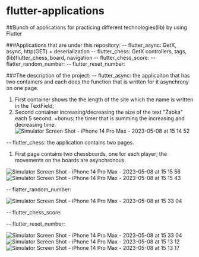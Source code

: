 # flutter-applications
##Bunch of applications for practicing different technologies(lib) by using Flutter

###Applications that are under this repository:
-- flutter_async: GetX, async, http(GET) + deserialization
-- flutter_chess: GetX controllers, tags, (lib)flutter_chess_board, navigation
-- flutter_chess_score:
-- flatter_random_number:
-- flutter_reset_number:


###The description of the project:
-- flutter_async: the applicaiton that has two containers and each does the function that is written for it asynchrony on one page.
   1. First container shows the the length of the site which the name is written in the TextField;
   2. Second container increasing/decreasing the size of the text "Żabka" each 5 second. 
   +bonus: the timer that is summing the increasing and decreasing time.
   ![Simulator Screen Shot - iPhone 14 Pro Max - 2023-05-08 at 15 14 52](https://user-images.githubusercontent.com/67626128/236833821-f583aa60-f101-44cb-9a40-f560dbd2e5a5.png)

-- flutter_chess: the application contains two pages.
   1. First page contains two chessboards, one for each player; the movements on the boards are asynchronous. 

![Simulator Screen Shot - iPhone 14 Pro Max - 2023-05-08 at 15 15 56](https://user-images.githubusercontent.com/67626128/236834024-1f531fe1-e4d2-4525-95ef-f50a03a77afb.png)
![Simulator Screen Shot - iPhone 14 Pro Max - 2023-05-08 at 15 15 43](https://user-images.githubusercontent.com/67626128/236833992-8cd2ef65-bad4-43fd-88ad-2a26d3238be9.png)

-- flatter_random_number:

![Simulator Screen Shot - iPhone 14 Pro Max - 2023-05-08 at 15 33 04](https://user-images.githubusercontent.com/67626128/236837768-07caa5e1-2ea5-4005-b457-889eb0f8317f.png)

-- flutter_chess_score:

-- flutter_reset_number:

![Simulator Screen Shot - iPhone 14 Pro Max - 2023-05-08 at 15 33 04](https://user-images.githubusercontent.com/67626128/236837768-07caa5e1-2ea5-4005-b457-889eb0f8317f.png)
![Simulator Screen Shot - iPhone 14 Pro Max - 2023-05-08 at 15 13 12](https://user-images.githubusercontent.com/67626128/236833444-3183981f-fddd-41c2-9249-3c4833affc66.png)
![Simulator Screen Shot - iPhone 14 Pro Max - 2023-05-08 at 15 13 17](https://user-images.githubusercontent.com/67626128/236833470-be2503fc-2459-467f-8559-86818976e0c0.png)
